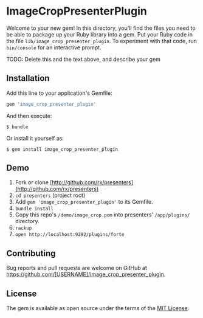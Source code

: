 # ImageCropPresenterPlugin

Welcome to your new gem! In this directory, you'll find the files you need to be able to package up your Ruby library into a gem. Put your Ruby code in the file `lib/image_crop_presenter_plugin`. To experiment with that code, run `bin/console` for an interactive prompt.

TODO: Delete this and the text above, and describe your gem

## Installation

Add this line to your application's Gemfile:

```ruby
gem 'image_crop_presenter_plugin'
```

And then execute:

    $ bundle

Or install it yourself as:

    $ gem install image_crop_presenter_plugin

## Demo

1. Fork or clone [http://github.com/rx/presenters](http://github.com/rx/presenters)
2. `cd presenters` (project root)
3. Add `gem 'image_crop_presenter_plugin'` to its Gemfile.
4. `bundle install`
5. Copy this repo's `/demo/image_crop.pom` into presenters' `/app/plugins/` directory.
6. `rackup`
7. `open http://localhost:9292/plugins/forte`

## Contributing

Bug reports and pull requests are welcome on GitHub at https://github.com/[USERNAME]/image_crop_presenter_plugin.

## License

The gem is available as open source under the terms of the [MIT License](https://opensource.org/licenses/MIT).
